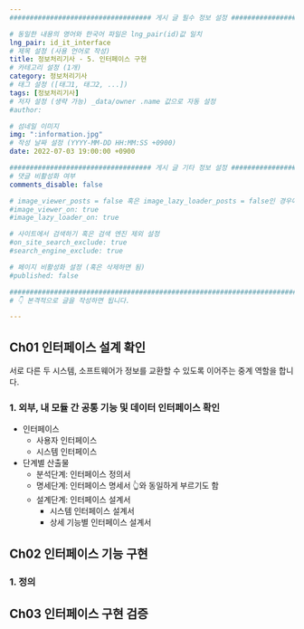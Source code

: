 ```yaml
---
################################### 게시 글 필수 정보 설정 ###################################

# 동일한 내용의 영어와 한국어 파일은 lng_pair(id)값 일치
lng_pair: id_it_interface
# 제목 설정 (사용 언어로 작성)
title: 정보처리기사 - 5. 인터페이스 구현
# 카테고리 설정 (1개)
category: 정보처리기사 
# 태그 설정 ([태그1, 태그2, ...])
tags: [정보처리기사] 
# 저자 설정 (생략 가능) _data/owner .name 값으로 자동 설정
#author: 

# 섬네일 이미지
img: ":information.jpg" 
# 작성 날짜 설정 (YYYY-MM-DD HH:MM:SS +0900)
date: 2022-07-03 19:00:00 +0900

################################### 게시 글 기타 정보 설정 ###################################
# 댓글 비활성화 여부
comments_disable: false

# image_viewer_posts = false 혹은 image_lazy_loader_posts = false인 경우에만 사용
#image_viewer_on: true
#image_lazy_loader_on: true

# 사이트에서 검색하기 혹은 검색 엔진 제외 설정 
#on_site_search_exclude: true
#search_engine_exclude: true

# 페이지 비활성화 설정 (혹은 삭제하면 됨)
#published: false

##########################################################################################
# 👇 본격적으로 글을 작성하면 됩니다. 

---
```

<!-- outline-start -->


<!-- outline-end -->
## Ch01 인터페이스 설계 확인
서로 다른 두 시스템, 소프트웨어가 정보를 교환할 수 있도록 이어주는 중계 역할을 합니다.

### 1. 외부, 내 모듈 간 공통 기능 및 데이터 인터페이스 확인
* 인터페이스 
    * 사용자 인터페이스
    * 시스템 인터페이스
* 단계별 산출물
    * 분석단계: 인터페이스 정의서
    * 명세단계: 인터페이스 명세서 👆와 동일하게 부르기도 함
    * 설계단계: 인터페이스 설계서
        * 시스템 인터페이스 설계서
        * 상세 기능별 인터페이스 설계서
    
## Ch02 인터페이스 기능 구현
### 1. 정의



## Ch03 인터페이스 구현 검증